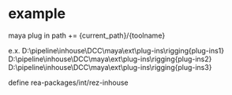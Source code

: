 # example

maya plug in path += {current_path}/{toolname}

e.x.
D:\pipeline\inhouse\DCC\maya\ext\plug-ins\rigging\{plug-ins1}
D:\pipeline\inhouse\DCC\maya\ext\plug-ins\rigging\{plug-ins2}
D:\pipeline\inhouse\DCC\maya\ext\plug-ins\rigging\{plug-ins3}

define rea-packages/int/rez-inhouse